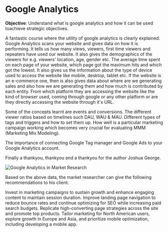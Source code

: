 # Google Analytics
**Objective**: Understand what is google analytics and how it can be used toachieve strategic objectives.

A fantastic course where the utility of google analytics is clearly explained. Google Analytics scans your website and gives data on how it is performing. It tells us how many views, viewers, first time viewers and repeaters have used our website. It also gives the demographics of the viewers for e.g. viewers' location, age, gender etc. The average time spent on each page of your website, which page got the maximum hits and which got the lowest. It also gives us the information about the type of device used to access the website like mobile, desktop, tablet etc. If the website is an e-commerce one, then is also gives data about where are we generating sales and also how we are generating them and how much is contributed by each entity. From which platform they are accessing the website like the kind of browser used, coming through google or any other platform or are they directly accessing the website through it's URL. 

Some of the concepts learnt are events and conversions. The different viewer ratios based on timelines such DAU, WAU & MAU. Different types of tags and triggers and how to set them up. How well is a particular marketing campaign working which becomes very crucial for evaluating MMM (Marketing Mix Modeling). 

The importance of connecting Google Tag manager and Google Ads to your Google Analytics account. 

Finally a thankyou, thankyou and a thankyou for the author Joshua George.


![Google Analytics in Market Research](https://github.com/Ranjan-Segu/Google_Analytics/assets/168505027/a06e98c3-a2f5-4f3f-a510-c7688bb01e13)


Based on the above data, the market researcher can give the following recommendations to his client:

Invest in marketing campaigns to sustain growth and enhance engaging content to maintain session duration. Improve landing page navigation to reduce bounce rates and continue optimizing for SEO while increasing paid search budgets. Replicate high-converting page strategies across the site and promote top products. Tailor marketing for North American users, explore growth in Europe and Asia, and prioritize mobile optimization, including developing a mobile app. 
